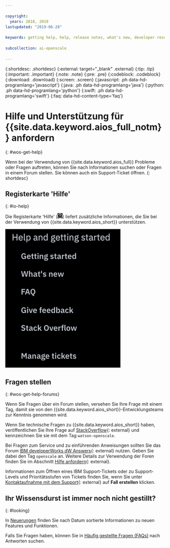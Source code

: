 ```yaml
---

copyright:
  years: 2018, 2019
lastupdated: "2019-06-28"

keywords: getting help, help, release notes, what's new, developer resources 

subcollection: ai-openscale

---
```


{:shortdesc: .shortdesc}
{:external: target="_blank" .external}
{:tip: .tip}
{:important: .important}
{:note: .note}
{:pre: .pre}
{:codeblock: .codeblock}
{:download: .download}
{:screen: .screen}
{:javascript: .ph data-hd-programlang='javascript'}
{:java: .ph data-hd-programlang='java'}
{:python: .ph data-hd-programlang='python'}
{:swift: .ph data-hd-programlang='swift'}
{:faq: data-hd-content-type='faq'}

# Hilfe und Unterstützung für {{site.data.keyword.aios_full_notm}} anfordern
{: #wos-get-help}

Wenn bei der Verwendung von {{site.data.keyword.aios_full}} Probleme oder Fragen auftreten, können Sie nach Informationen suchen oder Fragen in einem Forum stellen. Sie können auch ein Support-Ticket öffnen.
{: shortdesc}

## Registerkarte 'Hilfe'
{: #io-help}

Die Registerkarte 'Hilfe' (![Symbol für Registerkarte 'Hilfe'](images/insight-help-tab.png)) liefert zusätzliche Informationen, die Sie bei der Verwendung von {{site.data.keyword.aios_short}} unterstützen.

![Hilfetextanzeige](images/help-tab-flyout.png)

## Fragen stellen
{: #wos-get-help-forums}

Wenn Sie Fragen über ein Forum stellen, versehen Sie Ihre Frage mit einem Tag, damit sie von den {{site.data.keyword.aios_short}}-Entwicklungsteams zur Kenntnis genommen wird.

Wenn Sie technische Fragen zu {{site.data.keyword.aios_short}} haben, veröffentlichen Sie Ihre Frage auf [StackOverflow](https://stackoverflow.com/questions/tagged/watson-openscale){: external} und kennzeichnen Sie sie mit dem Tag `watson-openscale`.

Bei Fragen zum Service und zu einführenden Anweisungen sollten Sie das Forum [IBM developerWorks dW Answers](https://developer.ibm.com/?s=openscale){: external} nutzen. Geben Sie dabei den Tag `openscale` an. Weitere Details zur Verwendung der Foren finden Sie im Abschnitt [Hilfe anfordern](https://developer.ibm.com/answers/smartspace/dw-answers-help/index.html){: external}.

Informationen zum Öffnen eines IBM Support-Tickets oder zu Support-Levels und Prioritätsstufen von Tickets finden Sie, wenn Sie unter [Kontaktaufnahme mit dem Support](https://cloud.ibm.com/unifiedsupport/supportcenter){: external} auf **Fall erstellen** klicken.

## Ihr Wissensdurst ist immer noch nicht gestillt?
{: #looking}

In [Neuerungen](/docs/services/ai-openscale?topic=ai-openscale-rn-relnotes) finden Sie nach Datum sortierte Informationen zu neuen Features und Funktionen.

Falls Sie Fragen haben, können Sie in [Häufig gestellte Fragen (FAQs)](/docs/services/ai-openscale?topic=ai-openscale-wos-faqs) nach Antworten suchen.
